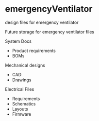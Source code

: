 # emergencyVentilator
design files for emergency ventilator

Future storage for emergency ventilator files

System Docs
- Product requirements
- BOMs

Mechanical designs
- CAD 
- Drawings

Electrical Files
- Requirements
- Schematics
- Layouts
- Firmware
